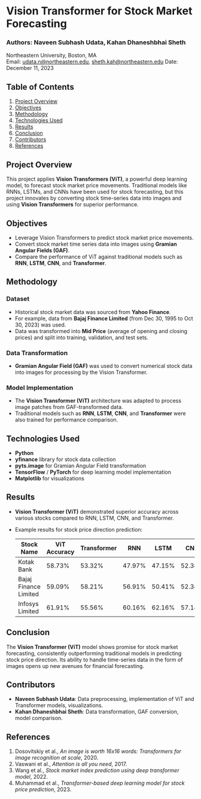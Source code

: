 # Vision Transformer for Stock Market Forecasting

### Authors: Naveen Subhash Udata, Kahan Dhaneshbhai Sheth
Northeastern University, Boston, MA  
Email: udata.n@northeastern.edu, sheth.kah@northeastern.edu
Date: December 11, 2023

## Table of Contents
1. [Project Overview](#project-overview)
2. [Objectives](#objectives)
3. [Methodology](#methodology)
4. [Technologies Used](#technologies-used)
5. [Results](#results)
6. [Conclusion](#conclusion)
7. [Contributors](#contributors)
8. [References](#references)

## Project Overview

This project applies **Vision Transformers (ViT)**, a powerful deep learning model, to forecast stock market price movements. Traditional models like RNNs, LSTMs, and CNNs have been used for stock forecasting, but this project innovates by converting stock time-series data into images and using **Vision Transformers** for superior performance.

## Objectives

- Leverage Vision Transformers to predict stock market price movements.
- Convert stock market time series data into images using **Gramian Angular Fields (GAF)**.
- Compare the performance of ViT against traditional models such as **RNN**, **LSTM**, **CNN**, and **Transformer**.

## Methodology

### Dataset
- Historical stock market data was sourced from **Yahoo Finance**.
- For example, data from **Bajaj Finance Limited** (from Dec 30, 1995 to Oct 30, 2023) was used. 
- Data was transformed into **Mid Price** (average of opening and closing prices) and split into training, validation, and test sets.

### Data Transformation
- **Gramian Angular Field (GAF)** was used to convert numerical stock data into images for processing by the Vision Transformer.

### Model Implementation
- The **Vision Transformer (ViT)** architecture was adapted to process image patches from GAF-transformed data.
- Traditional models such as **RNN**, **LSTM**, **CNN**, and **Transformer** were also trained for performance comparison.

## Technologies Used

- **Python**
- **yfinance** library for stock data collection
- **pyts.image** for Gramian Angular Field transformation
- **TensorFlow** / **PyTorch** for deep learning model implementation
- **Matplotlib** for visualizations

## Results

- **Vision Transformer (ViT)** demonstrated superior accuracy across various stocks compared to RNN, LSTM, CNN, and Transformer.
- Example results for stock price direction prediction:

    | Stock Name                   | ViT Accuracy | Transformer | RNN  | LSTM | CNN  |
    |------------------------------|--------------|-------------|------|------|------|
    | Kotak Bank                    | 58.73%       | 53.32%      | 47.97%|47.15%|52.38%|
    | Bajaj Finance Limited         | 59.09%       | 58.21%      | 56.91%|50.41%|52.38%|
    | Infosys Limited               | 61.91%       | 55.56%      | 60.16%|62.16%|57.14%|

## Conclusion

The **Vision Transformer (ViT)** model shows promise for stock market forecasting, consistently outperforming traditional models in predicting stock price direction. Its ability to handle time-series data in the form of images opens up new avenues for financial forecasting.

## Contributors

- **Naveen Subhash Udata**: Data preprocessing, implementation of ViT and Transformer models, visualizations.
- **Kahan Dhaneshbhai Sheth**: Data transformation, GAF conversion, model comparison.

## References

1. Dosovitskiy et al., *An image is worth 16x16 words: Transformers for image recognition at scale*, 2020.
2. Vaswani et al., *Attention is all you need*, 2017.
3. Wang et al., *Stock market index prediction using deep transformer model*, 2022.
4. Muhammad et al., *Transformer-based deep learning model for stock price prediction*, 2023.

